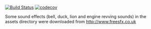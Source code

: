 [![Build Status](https://travis-ci.org/RevolutionRobotics/RevvyAlphaKit.svg?branch=master)](https://travis-ci.org/RevolutionRobotics/RevvyAlphaKit)
[![codecov](https://codecov.io/gh/RevolutionRobotics/RevvyAlphaKit/branch/master/graph/badge.svg)](https://codecov.io/gh/RevolutionRobotics/RevvyAlphaKit)

Some sound effects (bell, duck, lion and engine revving sounds) in the assets directory were downloaded from http://www.freesfx.co.uk